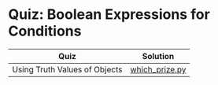 # Quiz: Boolean Expressions for Conditions

| Quiz | Solution |
| --- | --- |
| Using Truth Values of Objects | [which_prize.py](https://github.com/andreyyohanes/Udacity-Introduction-to-Python-Programming/blob/main/03%20Control%20Flow/03%20Quiz%20Boolean%20Expressions%20for%20Conditions/which_prize.py) |
